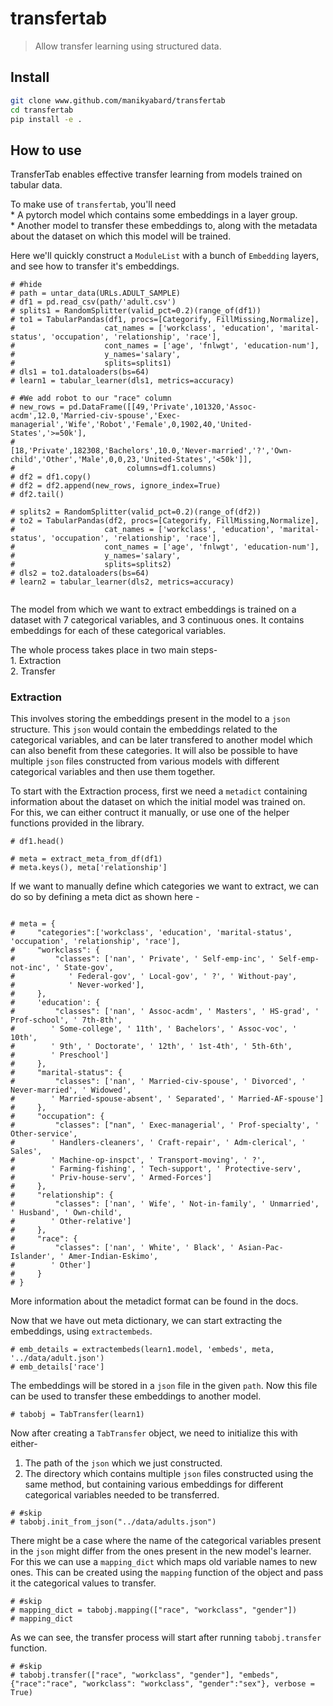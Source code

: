 # transfertab
> Allow transfer learning using structured data.


## Install

```bash
git clone www.github.com/manikyabard/transfertab
cd transfertab
pip install -e .
```

## How to use

TransferTab enables effective transfer learning from models trained on tabular data.

To make use of `transfertab`, you'll need  
	* A pytorch model which contains some embeddings in a layer group.  
	* Another model to transfer these embeddings to, along with the metadata about the dataset on which this model will be trained.

Here we'll quickly construct a `ModuleList` with a bunch of `Embedding` layers, and see how to transfer it's embeddings.

```
# #hide
# path = untar_data(URLs.ADULT_SAMPLE)
# df1 = pd.read_csv(path/'adult.csv')
# splits1 = RandomSplitter(valid_pct=0.2)(range_of(df1))
# to1 = TabularPandas(df1, procs=[Categorify, FillMissing,Normalize],
#                    cat_names = ['workclass', 'education', 'marital-status', 'occupation', 'relationship', 'race'],
#                    cont_names = ['age', 'fnlwgt', 'education-num'],
#                    y_names='salary',
#                    splits=splits1)
# dls1 = to1.dataloaders(bs=64)
# learn1 = tabular_learner(dls1, metrics=accuracy)

# #We add robot to our "race" column
# new_rows = pd.DataFrame([[49,'Private',101320,'Assoc-acdm',12.0,'Married-civ-spouse','Exec-managerial','Wife','Robot','Female',0,1902,40,'United-States','>=50k'],
#                         [18,'Private',182308,'Bachelors',10.0,'Never-married','?','Own-child','Other','Male',0,0,23,'United-States','<50k']],
#                         columns=df1.columns)
# df2 = df1.copy()
# df2 = df2.append(new_rows, ignore_index=True)
# df2.tail()

# splits2 = RandomSplitter(valid_pct=0.2)(range_of(df2))
# to2 = TabularPandas(df2, procs=[Categorify, FillMissing,Normalize],
#                    cat_names = ['workclass', 'education', 'marital-status', 'occupation', 'relationship', 'race'],
#                    cont_names = ['age', 'fnlwgt', 'education-num'],
#                    y_names='salary',
#                    splits=splits2)
# dls2 = to2.dataloaders(bs=64)
# learn2 = tabular_learner(dls2, metrics=accuracy)


```

The model from which we want to extract embeddings is trained on a dataset with 7 categorical variables, and 3 continuous ones. It contains embeddings for each of these categorical variables.

The whole process takes place in two main steps-  
	1. Extraction  
	2. Transfer


### Extraction
This involves storing the embeddings present in the model to a `json` structure. This `json` would contain the embeddings related to the categorical variables, and can be later transfered to another model which can also benefit from these categories. It will also be possible to have multiple `json` files constructed from various models with different categorical variables and then use them together.

To start with the Extraction process, first we need a `metadict` containing information about the dataset on which the initial model was trained on.  
For this, we can either contruct it manually, or use one of the helper functions provided in the library.

```
# df1.head()
```

```
# meta = extract_meta_from_df(df1)
# meta.keys(), meta['relationship']
```

If we want to manually define which categories we want to extract, we can do so by defining a meta dict as shown here -

```

# meta = {
#     "categories":['workclass', 'education', 'marital-status', 'occupation', 'relationship', 'race'],
#     "workclass": {
#         "classes": ['nan', ' Private', ' Self-emp-inc', ' Self-emp-not-inc', ' State-gov',
#            ' Federal-gov', ' Local-gov', ' ?', ' Without-pay',
#            ' Never-worked'],
#     },
#     'education': {
#         "classes": ['nan', ' Assoc-acdm', ' Masters', ' HS-grad', ' Prof-school', ' 7th-8th',
#        ' Some-college', ' 11th', ' Bachelors', ' Assoc-voc', ' 10th',
#        ' 9th', ' Doctorate', ' 12th', ' 1st-4th', ' 5th-6th',
#        ' Preschool']
#     },
#     "marital-status": {
#         "classes": ['nan', ' Married-civ-spouse', ' Divorced', ' Never-married', ' Widowed',
#        ' Married-spouse-absent', ' Separated', ' Married-AF-spouse']
#     },
#     "occupation": {
#         "classes": ["nan", ' Exec-managerial', ' Prof-specialty', ' Other-service',
#        ' Handlers-cleaners', ' Craft-repair', ' Adm-clerical', ' Sales',
#        ' Machine-op-inspct', ' Transport-moving', ' ?',
#        ' Farming-fishing', ' Tech-support', ' Protective-serv',
#        ' Priv-house-serv', ' Armed-Forces']
#     },
#     "relationship": {
#         "classes": ['nan', ' Wife', ' Not-in-family', ' Unmarried', ' Husband', ' Own-child',
#        ' Other-relative']
#     },
#     "race": {
#         "classes": ['nan', ' White', ' Black', ' Asian-Pac-Islander', ' Amer-Indian-Eskimo',
#        ' Other']
#     }
# }
```

More information about the metadict format can be found in the docs.

Now that we have out meta dictionary, we can start extracting the embeddings, using `extractembeds`.

```
# emb_details = extractembeds(learn1.model, 'embeds', meta, '../data/adult.json')
# emb_details['race']
```

The embeddings will be stored in a `json` file in the given `path`. Now this file can be used to transfer these embeddings to another model.

```
# tabobj = TabTransfer(learn1)
```

Now after creating a `TabTransfer` object, we need to initialize this with either-  
1. The path of the `json` which we just constructed.
2. The directory which contains multiple `json` files constructed using the same method, but containing various embeddings for different categorical variables needed to be transferred.

```
# #skip
# tabobj.init_from_json("../data/adults.json")
```

There might be a case where the name of the categorical variables present in the `json` might differ from the ones present in the new model's learner. For this we can use a `mapping_dict` which maps old variable names to new ones. This can be created using the `mapping` function of the object and pass it the categorical values to transfer.

```
# #skip
# mapping_dict = tabobj.mapping(["race", "workclass", "gender"])
# mapping_dict
```

As we can see, the transfer process will start after running `tabobj.transfer` function.

```
# #skip
# tabobj.transfer(["race", "workclass", "gender"], "embeds", {"race":"race", "workclass": "workclass", "gender":"sex"}, verbose = True)
```
